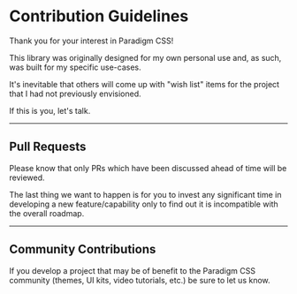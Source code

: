 # Contribution Guidelines
Thank you for your interest in Paradigm CSS!

This library was originally designed for my own personal use and, as such, was built for my specific use-cases.

It's inevitable that others will come up with "wish list" items for the project that I had not previously envisioned.

If this is you, let's talk.
___

## Pull Requests
Please know that only PRs which have been discussed ahead of time will be reviewed.

The last thing we want to happen is for you to invest any significant time in developing a new feature/capability only to find out it is incompatible with the overall roadmap.

___

## Community Contributions

If you develop a project that may be of benefit to the Paradigm CSS community (themes, UI kits, video tutorials, etc.) be sure to let us know.